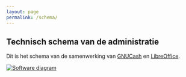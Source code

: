 ```yaml
---
layout: page
permalink: /schema/
---
```


## Technisch schema van de administratie
Dit is het schema van de samenwerking van [GNUCash](https://gnucash.org) en
[LibreOffice](https://libreoffice.org).

[![Software diagram]({{site.baseurl}}/assets/img/diagram-ona.png)]({{site.baseurl}}/assets/img/diagram-ona.png)
